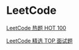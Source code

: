 LeetCode
========
[LeetCode 热题 HOT 100](./TOP100.md)

[LeetCode 精选 TOP 面试题](./TOP%E9%9D%A2%E8%AF%95%E9%A2%98.md)

